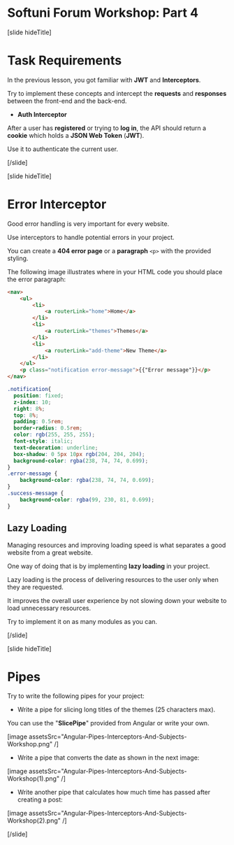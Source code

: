 # Softuni Forum Workshop: Part 4

[slide hideTitle]

# Task Requirements

In the previous lesson, you got familiar with **JWT** and **Interceptors**.

Try to implement these concepts and intercept the **requests** and **responses** between the front-end and the back-end.

- **Auth Interceptor**

After a user has **registered** or trying to **log in**, the API should return a **cookie** which holds a **JSON Web Token** (**JWT**).

Use it to authenticate the current user.

[/slide]

[slide hideTitle]

# Error Interceptor

Good error handling is very important for every website.

Use interceptors to handle potential errors in your project. 

You can create a **404 error page** or a **paragraph** `<p>` with the provided styling.

The following image illustrates where in your HTML code you should place the error paragraph:

```html
<nav>
    <ul>
        <li>
            <a routerLink="home">Home</a>
        </li>
        <li>
            <a routerLink="themes">Themes</a>
        </li>
        <li>
            <a routerLink="add-theme">New Theme</a>
        </li>
    </ul>
    <p class="notification error-message">{{"Error message"}}</p>
</nav>
```

```css
.notification{
  position: fixed;
  z-index: 10;
  right: 8%;
  top: 8%;
  padding: 0.5rem;
  border-radius: 0.5rem;
  color: rgb(255, 255, 255);
  font-style: italic;
  text-decoration: underline;
  box-shadow: 0 5px 10px rgb(204, 204, 204);
  background-color: rgba(238, 74, 74, 0.699);
}
.error-message {
    background-color: rgba(238, 74, 74, 0.699);
}
.success-message {
    background-color: rgba(99, 230, 81, 0.699);
}
```

## Lazy Loading

Managing resources and improving loading speed is what separates a good website from a great website.

One way of doing that is by implementing **lazy loading** in your project.

Lazy loading is the process of delivering resources to the user only when they are requested.

It improves the overall user experience by not slowing down your website to load unnecessary resources.

Try to implement it on as many modules as you can.

[/slide]

[slide hideTitle]

# Pipes

Try to write the following pipes for your project:

- Write a pipe for slicing long titles of the themes (25 characters max). 

You can use the "**SlicePipe**" provided from Angular or write your own.

[image assetsSrc="Angular-Pipes-Interceptors-And-Subjects-Workshop.png" /]

- Write a pipe that converts the date as shown in the next image:

[image assetsSrc="Angular-Pipes-Interceptors-And-Subjects-Workshop(1).png" /]

- Write another pipe that calculates how much time has passed after creating a post:

[image assetsSrc="Angular-Pipes-Interceptors-And-Subjects-Workshop(2).png" /]

[/slide]




